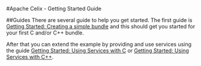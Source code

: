 #Apache Celix - Getting Started Guide

##Guides
There are several guide to help you get started. The first guide is [Getting Started: Creating a simple bundle](creating_a_simple_bundle.md) 
and this should get you started for your first C and/or C++ bundle.

After that you can extend the example by providing and use services using the 
guide [Getting Started: Using Services with C](using_services_with_c.md) or [Getting Started: Using Services with C++](using_services_with_cxx.md). 
